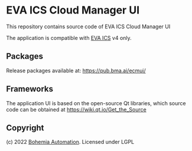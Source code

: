 # EVA ICS Cloud Manager UI

This repository contains source code of EVA ICS Cloud Manager UI

The application is compatible with [EVA ICS](https://www.eva-ics.com/) v4 only.

## Packages

Release packages available at: https://pub.bma.ai/ecmui/

## Frameworks

The application UI is based on the open-source Qt libraries, which source code
can be obtained at https://wiki.qt.io/Get_the_Source

## Copyright

(c) 2022 [Bohemia Automation](https://www.bohemia-automation.com). Licensed under LGPL
